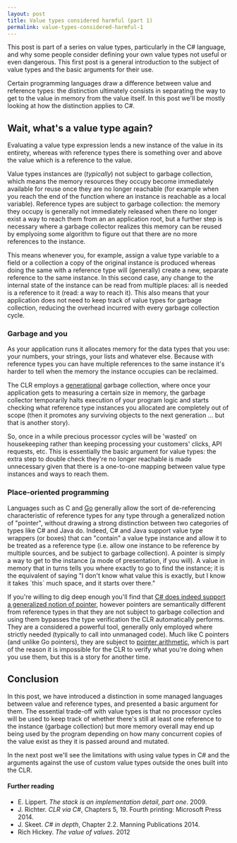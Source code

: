 ```yaml
---
layout: post
title: Value types considered harmful (part 1)
permalink: value-types-considered-harmful-1
---
```


This post is part of a series on value types, particularly in the C# language, and why some people consider defining your own value types not useful or even dangerous.
This first post is a general introduction to the subject of value types and the basic arguments for their use.

Certain programming languages draw a difference between value and reference types: the distinction ultimately consists in separating the way to get to the value in memory from the value itself. In this post we'll be mostly looking at how the distinction applies to C#.

## Wait, what's a value type again?

Evaluating a value type expression lends a new instance of the value in its entirety, whereas with reference types there is something over and above the value which is a reference to the value.

Value types instances are (*typically*) not subject to garbage collection, which means the memory resources they occupy become immediately available for reuse once they are no longer reachable (for example when you reach the end of the function where an instance is reachable as a local variable). Reference types are subject to garbage collection: the memory they occupy is generally not immediately released when there no longer exist a way to reach them from an an application root, but a further step is necessary where a garbage collector realizes this memory can be reused by emplyoing some algorithm to figure out that there are no more references to the instance.

This means whenever you, for example, assign a value type variable to a field or a collection a copy of the original instance is produced whereas doing the same with a reference type will (generally) create a new, separate reference to the same instance. In this second case, any change to the internal state of the instance can be read from multiple places: all is needed is a reference to it (read: a way to reach it). This also means that your application does not need to keep track of value types for garbage collection, reducing the overhead incurred with every garbage collection cycle.

### Garbage and you

As your application runs it allocates memory for the data types that you use: your numbers, your strings, your lists and whatever else. Because with reference types you can have multiple references to the same instance it's harder to tell when the memory the instance occupies can be reclaimed.

The CLR employs a [generational][1] garbage collection, where once your application gets to measuring a certain size in memory, the garbage collector temporarily halts execution of your program logic and starts checking what reference type instances you allocated are completely out of scope (then it promotes any surviving objects to the next generation ... but that is another story).

So, once in a while precious processor cycles will be 'wasted' on housekeeping rather than keeping processing your customers' clicks, API requests, etc. This is essentially the basic argument for value types: the extra step to double check they're no longer reachable is made unnecessary given that there is a one-to-one mapping between value type instances and ways to reach them.

### Place-oriented programming

Languages such as C and [Go][2] generally allow the sort of de-referencing characteristic of reference types for any type through a generalized notion of "pointer", without drawing a strong distinction between two categories of types like C# and Java do. Indeed, C# and Java support value type wrappers (or boxes) that can "contain" a value type instance and allow it to be treated as a reference type (i.e. allow one instance to be reference by multiple sources, and be subject to garbage collection). A pointer is simply a way to get to the instance (a mode of presentation, if you will). A value in memory that in turns tells you where exactly to go to find the instance; it is the equivalent of saying "I don't know what value this is exactly, but I know it takes \`this\` much space, and it starts over there."

If you're willing to dig deep enough you'll find that [C# does indeed support a generalized notion of pointer][3], however pointers are semantically different from reference types in that they are not subject to garbage collection and using them bypasses the type verification the CLR automatically performs. They are a considered a powerful tool, generally only employed where strictly needed (typically to call into unmanaged code). Much like C pointers (and unlike Go pointers), they are subject to [pointer arithmetic][4], which is part of the reason it is impossible for the CLR to verify what you're doing when you use them, but this is a story for another time.

## Conclusion

In this post, we have introduced a distinction in some managed languages between value and reference types, and presented a basic argument for them. The essential trade-off with value types is that no processor cycles will be used to keep track of whether there's still at least one reference to the instance (garbage collection) but more memory overall may end up being used by the program depending on how many concurrent copies of the value exist as they it is passed around and mutated.

In the next post we'll see the limitations with using value types in C# and the arguments against the use of custom value types outside the ones built into the CLR.

[1]: https://docs.microsoft.com/en-us/dotnet/standard/garbage-collection/fundamentals#generations
[2]: https://tour.golang.org/moretypes/1
[3]: https://docs.microsoft.com/en-us/dotnet/csharp/programming-guide/unsafe-code-pointers/pointer-types
[4]: https://docs.microsoft.com/en-us/dotnet/csharp/programming-guide/unsafe-code-pointers/arithmetic-operations-on-pointers

#### Further reading
- E. Lippert. *The stack is an implementation detail, part one*. 2009.
- J. Richter. *CLR via C#*, Chapters 5, 19. Fourth printing: Microsoft Press 2014.
- J. Skeet. *C# in depth*, Chapter 2.2. Manning Publications 2014.
- Rich Hickey. *The value of values*. 2012
